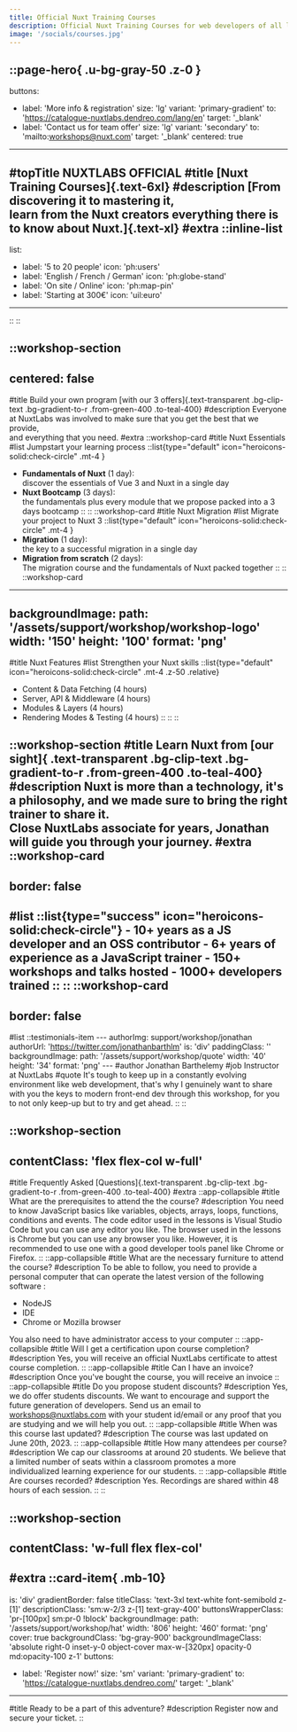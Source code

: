```yaml
---
title: Official Nuxt Training Courses
description: Official Nuxt Training Courses for web developers of all levels by NuxtLabs
image: '/socials/courses.jpg'
---
```


::page-hero{ .u-bg-gray-50 .z-0 }
---
buttons:
  - label: 'More info & registration'
    size: 'lg'
    variant: 'primary-gradient'
    to: 'https://catalogue-nuxtlabs.dendreo.com/lang/en'
    target: '_blank'
  - label: 'Contact us for team offer'
    size: 'lg'
    variant: 'secondary'
    to: 'mailto:workshops@nuxt.com'
    target: '_blank'
centered: true
---
#topTitle
NUXTLABS OFFICIAL
#title
[Nuxt Training Courses]{.text-6xl}
#description
[From discovering it to mastering it, <br>
learn from the Nuxt creators everything there is to know about Nuxt.]{.text-xl}
#extra
::inline-list
---
list:
  - label: '5 to 20 people'
    icon: 'ph:users'
  - label: 'English / French / German'
    icon: 'ph:globe-stand'
  - label: 'On site / Online'
    icon: 'ph:map-pin'
  - label: 'Starting at 300€'
    icon: 'uil:euro'
---
::
::

::workshop-section
---
centered: false
---
#title
Build your own program [with our 3 offers]{.text-transparent .bg-clip-text .bg-gradient-to-r .from-green-400 .to-teal-400}
#description
Everyone at NuxtLabs was involved to make sure that you get the best that we provide, <br />
 and everything that you need.
#extra
  ::workshop-card
  #title
  Nuxt Essentials
  #list
Jumpstart your learning process
    ::list{type="default" icon="heroicons-solid:check-circle" .mt-4 }
  - **Fundamentals of Nuxt** (1 day):<br />
  discover  the essentials of Vue 3 and Nuxt in a single day
  - **Nuxt Bootcamp** (3 days):<br />
  the fundamentals plus every module that we propose packed into a 3 days bootcamp
    ::
  ::
  ::workshop-card
  #title
  Nuxt Migration
  #list
 Migrate your project to Nuxt 3
    ::list{type="default" icon="heroicons-solid:check-circle" .mt-4 }
  - **Migration** (1 day):<br />
  the key to a successful migration in a single day
  - **Migration from scratch** (2 days):<br />
  The migration course and the fundamentals of Nuxt packed together
    ::
  ::
  ::workshop-card
  ---
  backgroundImage:
    path: '/assets/support/workshop/workshop-logo'
    width: '150'
    height: '100'
    format: 'png'
  ---
  #title
Nuxt Features
  #list
Strengthen your Nuxt skills
    ::list{type="default" icon="heroicons-solid:check-circle" .mt-4 .z-50 .relative}
  - Content & Data Fetching (4 hours)
  - Server, API & Middleware (4 hours)
  - Modules & Layers (4 hours)
  - Rendering Modes & Testing (4 hours)
    ::
  ::
::

::workshop-section
#title
Learn Nuxt from [our sight]{ .text-transparent .bg-clip-text .bg-gradient-to-r .from-green-400 .to-teal-400}
#description
Nuxt is more than a technology, it's a philosophy, and we made sure to bring the right trainer to share it.
<br />
Close NuxtLabs associate for years, Jonathan will guide you through your journey.
#extra
  ::workshop-card
  ---
  border: false
  ---
  #list
    ::list{type="success" icon="heroicons-solid:check-circle"}
    - 10+ years as a JS developer and an OSS contributor
    - 6+ years of experience as a JavaScript trainer
    - 150+ workshops and talks hosted
    - 1000+ developers trained
    ::
  ::
  ::workshop-card
  ---
  border: false
  ---
  #list
    ::testimonials-item
    ---
    authorImg: support/workshop/jonathan
    authorUrl: 'https://twitter.com/jonathanbarthlm'
    is: 'div'
    paddingClass: ''
    backgroundImage:
      path: '/assets/support/workshop/quote'
      width: '40'
      height: '34'
      format: 'png'
    ---
    #author
    Jonathan Barthelemy
    #job
    Instructor at NuxtLabs
    #quote
    It's tough to keep up in a constantly evolving environment like web development, that's why I genuinely want to share with you the keys to modern front-end dev through this workshop, for you to not only keep-up but to try and get ahead.
    ::
::

::workshop-section
---
contentClass: 'flex flex-col w-full'
---
#title
Frequently Asked [Questions]{.text-transparent .bg-clip-text .bg-gradient-to-r .from-green-400 .to-teal-400}
#extra
  ::app-collapsible
  #title
  What are the prerequisites to attend the the course?
  #description
  You need to know JavaScript basics like variables, objects, arrays, loops, functions, conditions and events.
  The code editor used in the lessons is Visual Studio Code but you can use any editor you like.
  The browser used in the lessons is Chrome but you can use any browser you like. 
  However, it is recommended to use one with a good developer tools panel like Chrome or Firefox.
  ::
  ::app-collapsible
  #title
  What are the necessary furniture to attend the course?
  #description
  To be able to follow, you need to provide a personal computer that can operate the latest version of the following software :
  - NodeJS
  - IDE
  - Chrome or Mozilla browser
  
  You also need to have administrator access to your computer
  ::
  ::app-collapsible
  #title
  Will I get a certification upon course completion?
  #description
  Yes, you will receive an official NuxtLabs certificate to attest course completion.
  ::
  ::app-collapsible
  #title
  Can I have an invoice?
  #description
  Once you've bought the course, you will receive an invoice
  ::
  ::app-collapsible
  #title
  Do you propose student discounts?
  #description
  Yes, we do offer students discounts. We want to encourage and support the future generation of developers.
  Send us an email to workshops@nuxtlabs.com with your student id/email or any proof that you are studying and we will help you out.
  ::
  ::app-collapsible
  #title
  When was this course last updated?
  #description
  The course was last updated on June 20th, 2023.
  ::
  ::app-collapsible
  #title
  How many attendees per course?
  #description
  We cap our classrooms at around 20 students. We believe that a limited number of seats within a classroom promotes a more individualized learning experience for our students.
  ::
  ::app-collapsible
  #title
  Are courses recorded?
  #description
  Yes. Recordings are shared within 48 hours of each session.
  ::
::

::workshop-section
---
contentClass: 'w-full flex flex-col'
---
#extra
::card-item{ .mb-10}
---
is: 'div'
gradientBorder: false
titleClass: 'text-3xl text-white font-semibold z-[1]'
descriptionClass: 'sm:w-2/3 z-[1] text-gray-400'
buttonsWrapperClass: 'pr-[100px] sm:pr-0 !block'
backgroundImage:
  path: '/assets/support/workshop/hat'
  width: '806'
  height: '460'
  format: 'png'
  cover: true
backgroundClass: 'bg-gray-900'
backgroundImageClass: 'absolute right-0 inset-y-0 object-cover max-w-[320px] opacity-0 md:opacity-100 z-1'
buttons:
  - label: 'Register now!'
    size: 'sm'
    variant: 'primary-gradient'
    to: 'https://catalogue-nuxtlabs.dendreo.com/'
    target: '_blank'
---
#title
Ready to be a part of this adventure?
#description
Register now and secure your ticket.
::

